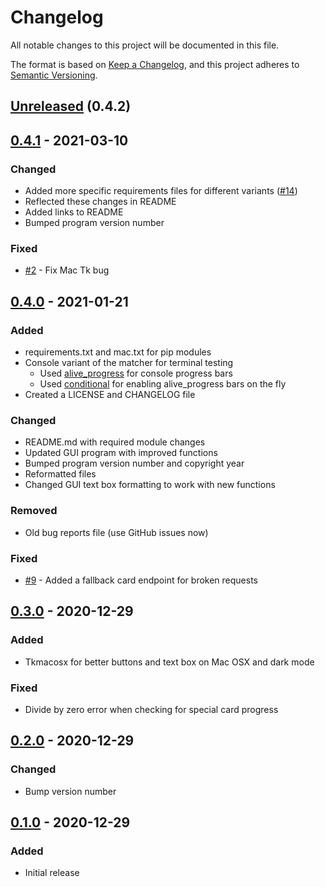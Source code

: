 # Changelog
All notable changes to this project will be documented in this file.

The format is based on [Keep a Changelog](https://keepachangelog.com/en/1.0.0/),
and this project adheres to [Semantic Versioning](https://semver.org/spec/v2.0.0.html).

## [Unreleased] (0.4.2)

## [0.4.1] - 2021-03-10
### Changed
- Added more specific requirements files for different variants ([#14](https://github.com/jojojo8359/neonmobmatcher/issues/14))
- Reflected these changes in README
- Added links to README
- Bumped program version number

### Fixed
- [#2](https://github.com/jojojo8359/neonmobmatcher/issues/2) - Fix Mac Tk bug

## [0.4.0] - 2021-01-21
### Added
- requirements.txt and mac.txt for pip modules
- Console variant of the matcher for terminal testing
  - Used [alive_progress](https://github.com/rsalmei/alive-progress) for console progress bars
  - Used [conditional](https://github.com/stefanholek/conditional) for enabling alive_progress bars on the fly
- Created a LICENSE and CHANGELOG file

### Changed
- README.md with required module changes
- Updated GUI program with improved functions
- Bumped program version number and copyright year
- Reformatted files
- Changed GUI text box formatting to work with new functions

### Removed
- Old bug reports file (use GitHub issues now)

### Fixed
- [#9](https://github.com/jojojo8359/neonmobmatcher/issues/9) - Added a fallback card endpoint for broken requests

## [0.3.0] - 2020-12-29
### Added
- Tkmacosx for better buttons and text box on Mac OSX and dark mode

### Fixed
- Divide by zero error when checking for special card progress

## [0.2.0] - 2020-12-29
### Changed
- Bump version number

## [0.1.0] - 2020-12-29
### Added
- Initial release



[Unreleased]: https://github.com/jojojo8359/neonmobmatcher/compare/v0.4.1...v0.4.2
[0.4.1]: https://github.com/jojojo8359/neonmobmatcher/compare/v0.4.0...v0.4.1
[0.4.0]: https://github.com/jojojo8359/neonmobmatcher/compare/v0.3...v0.4.0
[0.3.0]: https://github.com/jojojo8359/neonmobmatcher/compare/v0.2...v0.3
[0.2.0]: https://github.com/jojojo8359/neonmobmatcher/compare/v0.1...v0.2
[0.1.0]: https://github.com/jojojo8359/neonmobmatcher/releases/tag/v0.1
